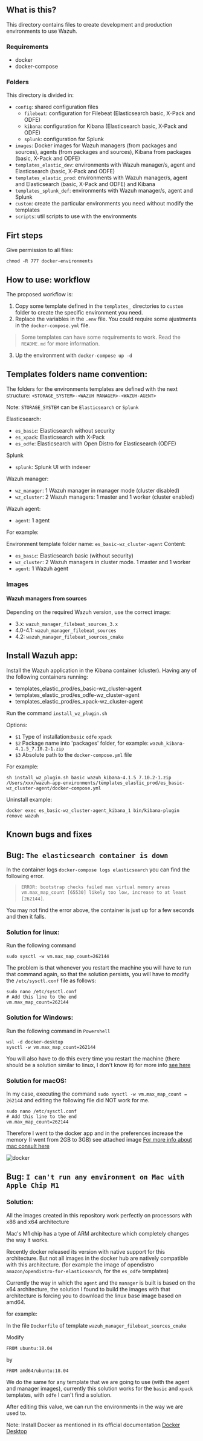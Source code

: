 ## What is this?

This directory contains files to create development and production environments to use Wazuh.

### Requirements
- docker
- docker-compose

### Folders
This directory is divided in:
- `config`: shared configuration files
  - `filebeat`: configuration for Filebeat (Elasticsearch basic, X-Pack and ODFE)
  - `kibana`: configuration for Kibana (Elasticsearch basic, X-Pack and ODFE)
  - `splunk`: configuration for Splunk
- `images`: Docker images for Wazuh managers (from packages and sources), agents (from packages and sources), Kibana from packages (basic, X-Pack and ODFE)
- `templates_elastic_dev`: environments with Wazuh manager/s, agent and Elasticsearch (basic, X-Pack and ODFE)
- `templates_elastic_prod`: environments with Wazuh manager/s, agent and Elasticsearch (basic, X-Pack and ODFE) and Kibana
- `templates_splunk_def`: environments with Wazuh manager/s, agent and Splunk
- `custom`: create the particular environments you need without modify the templates
- `scripts`: util scripts to use with the environments

## Firt steps

Give permission to all files:

`chmod -R 777 docker-environments`

## How to use: workflow

The proposed workflow is:
1. Copy some template defined in the `templates_` directories to `custom` folder to create the specific environment you need.
2. Replace the variables in the `.env` file. You could require some ajustments in the `docker-compose.yml` file.
  > Some templates can have some requirements to work. Read the `README.md` for more information.
3. Up the environment with `docker-compose up -d`

## Templates folders name convention:

The folders for the environments templates are defined with the next structure:
`<STORAGE_SYSTEM>-<WAZUH MANAGER>-<WAZUH-AGENT>`

Note: `STORAGE_SYSTEM` can be `Elasticsearch` or `Splunk`

Elasticsearch:
- `es_basic`: Elasticsearch without security
- `es_xpack`: Elasticsearch with X-Pack
- `es_odfe`: Elasticsearch with Open Distro for Elasticsearch (ODFE)

Splunk
- `splunk`: Splunk UI with indexer

Wazuh manager:
- `wz_manager`: 1 Wazuh manager in manager mode (cluster disabled)
- `wz_cluster`: 2 Wazuh managers: 1 master and 1 worker (cluster enabled)

Wazuh agent:
- `agent`: 1 agent

For example:

Environment template folder name: `es_basic-wz_cluster-agent`
Content:
 - `es_basic`: Elasticsearch basic (without security)
 - `wz_cluster`: 2 Wazuh managers in cluster mode. 1 master and 1 worker
 - `agent`: 1 Wazuh agent

### Images
#### Wazuh managers from sources
Depending on the required Wazuh version, use the correct image:
- 3.x: `wazuh_manager_filebeat_sources_3.x`
- 4.0-4.1: `wazuh_manager_filebeat_sources`
- 4.2: `wazuh_manager_filebeat_sources_cmake`

## Install Wazuh app:
Install the Wazuh application in the Kibana container (cluster). Having any of the following containers running:
- templates_elastic_prod/es_basic-wz_cluster-agent
- templates_elastic_prod/es_odfe-wz_cluster-agent
- templates_elastic_prod/es_xpack-wz_cluster-agent

Run the command `install_wz_plugin.sh`

Options: 
- `$1` Type of installation:`basic` `odfe` `xpack`
- `$2` Package name into 'packages' folder, for example: `wazuh_kibana-4.1.5_7.10.2-1.zip`
- `$3` Absolute path to the `docker-compose.yml` file

For example: 
```
sh install_wz_plugin.sh basic wazuh_kibana-4.1.5_7.10.2-1.zip /Users/xxx/wazuh-app-environments/templates_elastic_prod/es_basic-wz_cluster-agent/docker-compose.yml
```

Uninstall example: 
```
docker exec es_basic-wz_cluster-agent_kibana_1 bin/kibana-plugin remove wazuh
```

## Known bugs and fixes

## Bug: `The elasticsearch container is down`

In the container logs `docker-compose logs elasticsearch` you can find the following error.
> `ERROR: bootstrap checks failed max virtual memory areas vm.max_map_count [65530] likely too low, increase to at least [262144]`.

You may not find the error above, the container is just up for a few seconds and then it falls.

### Solution for linux:
Run the following command

```
sudo sysctl -w vm.max_map_count=262144
```

The problem is that whenever you restart the machine you will have to run that command again, so that the solution persists, you will have to modify the `/etc/sysctl.conf` file as follows:
```
sudo nano /etc/sysctl.conf 
# Add this line to the end
vm.max_map_count=262144
```

### Solution for Windows:
Run the following command in `Powershell`
```
wsl -d docker-desktop
sysctl -w vm.max_map_count=262144
```

You will also have to do this every time you restart the machine (there should be a solution similar to linux, I don't know it) for more info [see here](https://github.com/docker/for-win/issues/5202)

### Solution for macOS:
In my case, executing the command `sudo sysctl -w vm.max_map_count = 262144` and editing the following file did NOT work for me.
```
sudo nano /etc/sysctl.conf 
# Add this line to the end
vm.max_map_count=262144
```
Therefore I went to the docker app and in the preferences increase the memory (I went from 2GB to 3GB) see attached image
[For more info about mac consult here](https://stackoverflow.com/questions/41192680/update-max-map-count-for-elasticsearch-docker-container-mac-host)

![docker](/public/assets/docker-macos.png)

## Bug: `I can't run any environment on Mac with Apple Chip M1`
### Solution:

All the images created in this repository work perfectly on processors with x86 and x64 architecture

Mac's M1 chip has a type of ARM architecture which completely changes the way it works.

Recently docker released its version with native support for this architecture. But not all images in the docker hub are natively compatible with this architecture. (for example the image of opendistro `amazon/opendistro-for-elasticsearch`, for the `es_odfe` templates)

Currently the way in which the `agent` and the `manager` is built is based on the x64 architecture, the solution I found to build the images with that architecture is forcing you to download the linux base image based on amd64.

for example:

In the file `Dockerfile` of template `wazuh_manager_filebeat_sources_cmake` 

Modify
```
FROM ubuntu:18.04
```
by
```
FROM amd64/ubuntu:18.04
```

We do the same for any template that we are going to use (with the agent and manager images), currently this solution works for the `basic` and `xpack` templates, with `odfe` I can't find a solution.

After editing this value, we can run the environments in the way we are used to.

Note: Install Docker as mentioned in its official documentation [Docker Desktop](https://www.docker.com/products/docker-desktop)